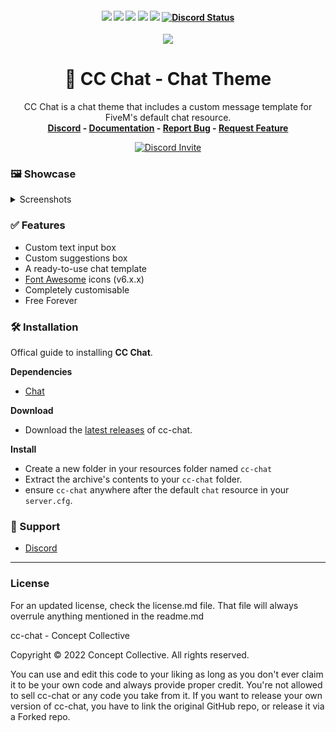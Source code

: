 <h4 align="center">
	<img src="https://img.shields.io/github/release/Concept-Collective/cc-chat.png">
	<img src="https://img.shields.io/github/last-commit/Concept-Collective/cc-chat">
	<img src="https://img.shields.io/github/license/Concept-Collective/cc-chat.png">
	<img src="https://img.shields.io/github/issues/Concept-Collective/cc-chat.png">
	<img src="https://img.shields.io/github/contributors/Concept-Collective/cc-chat.png">
	<a href="https://discord.gg/PSqXgg8v8M" title=""><img alt="Discord Status" src="https://discordapp.com/api/guilds/807309391849062480/widget.png"></a>
</h4>

<div align="center">
	<img src="https://user-images.githubusercontent.com/24248108/164179346-a4f24916-7c9f-42db-b89e-6df85b01ca61.jpg">
	<h1 align="center">🎨 CC Chat - Chat Theme</h1>
	<p align="center">
	    CC Chat is a chat theme that includes a custom message template for FiveM's default chat resource.
	    <br/>
	    <b><a href='https://discord.conceptcollective.net'>Discord</a> - <a href='https://cc-chat.conceptcollective.net/'>Documentation</a> - <a href="https://github.com/Concept-Collective/cc-chat/issues">Report Bug</a> - <a href="https://github.com/Concept-Collective/cc-chat/issues">Request Feature</a></b></h5>
  	</p>
	<a href="https://discord.gg/PSqXgg8v8M" title=""><img alt="Discord Invite" src="https://discordapp.com/api/guilds/807309391849062480/widget.png?style=banner2"></a>
</div>

### 🖼️ Showcase

<details>
<summary>Screenshots</summary>
<br>
	<img src="https://user-images.githubusercontent.com/24248108/163717930-36500cde-fa37-449a-b70b-ca25435b5493.png">
	<img src="https://user-images.githubusercontent.com/24248108/163717928-fcd3c93a-622e-4ad2-b426-36ed15124af0.png">
	<img src="https://user-images.githubusercontent.com/24248108/163717929-00984374-ac7f-4248-9631-96c6a715e819.png">
</details>


### ✅ Features

- Custom text input box
- Custom suggestions box
- A ready-to-use chat template
- [Font Awesome](https://fontawesome.com/) icons (v6.x.x)
- Completely customisable
- Free Forever

### 🛠 Installation
Offical guide to installing **CC Chat**.

**Dependencies**
- [Chat](https://github.com/citizenfx/cfx-server-data/tree/master/resources/%5Bgameplay%5D/chat)

**Download**
- Download the [latest releases](https://github.com/Concept-Collective/cc-chat/releases/latest) of cc-chat.

**Install**
- Create a new folder in your resources folder named ``cc-chat``
- Extract the archive's contents to your ``cc-chat`` folder.
- ensure ``cc-chat`` anywhere after the default ``chat`` resource in your ``server.cfg``.

### 🙋 Support
- [Discord](https://discord.conceptcollective.net)

--------
### License
For an updated license, check the license.md file. That file will always overrule anything mentioned in the readme.md

cc-chat - Concept Collective

Copyright © 2022 Concept Collective. All rights reserved.

You can use and edit this code to your liking as long as you don't ever claim it to be your own code and always provide proper credit. You're not allowed to sell cc-chat or any code you take from it. If you want to release your own version of cc-chat, you have to link the original GitHub repo, or release it via a Forked repo.
